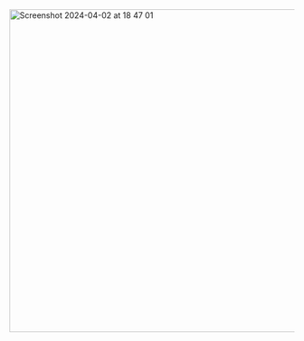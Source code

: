 
<img width="571" alt="Screenshot 2024-04-02 at 18 47 01" src="https://github.com/blopAI/Concept/assets/46292172/927d5c5f-d960-46c5-ac4a-f8d8e4421c48">

